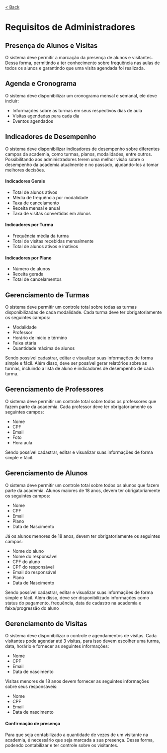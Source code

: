 [< Back](../)

# Requisitos de Administradores

## Presença de Alunos e Visitas
O sistema deve permitir a marcação da presença de alunos e visitantes. Dessa forma, permitindo a ter conhecimento sobre frequência nas aulas de todos os alunos e garantindo que uma visita agendada foi realizada.

## Agenda e Cronograma
O sistema deve disponibilizar um cronograma mensal e semanal, ele deve incluir:

- Informações sobre as turmas em seus respectivos dias de aula
- Visitas agendadas para cada dia
- Eventos agendados

## Indicadores de Desempenho
O sistema deve disponibilizar indicadores de desempenho sobre diferentes campos da academia, como turmas, planos, modalidades, entre outros. Possibilitando aos administradores terem uma melhor visão sobre o desempenho da academia atualmente e no passado, ajudando-los a tomar melhores decisões.

#### Indicadores Gerais
- Total de alunos ativos
- Média de frequência por modalidade
- Taxa de cancelamento
- Receita mensal e anual
- Taxa de visitas convertidas em alunos

#### Indicadores por Turma
- Frequência média da turma
- Total de visitas recebidas mensalmente
- Total de alunos ativos e inativos

#### Indicadores por Plano
- Número de alunos
- Receita gerada
- Total de cancelamentos

## Gerenciamento de Turmas
O sistema deve permitir um controle total sobre todas as turmas disponibilizadas de cada modalidade. Cada turma deve ter obrigatoriamente os seguintes campos:

- Modalidade
- Professor
- Horário de início e término
- Faixa etária
- Quantidade máxima de alunos

Sendo possível cadastrar, editar e visualizar suas informações de forma simple e fácil. Além disso, deve ser possível gerar relatórios sobre as turmas, incluindo a lista de aluno e indicadores de desempenho de cada turma.

## Gerenciamento de Professores
O sistema deve permitir um controle total sobre todos os professores que fazem parte da academia. Cada professor deve ter obrigatoriamente os seguintes campos:
- Nome
- CPF
- Email
- Foto
- Hora aula

Sendo possível cadastrar, editar e visualizar suas informações de forma simple e fácil.

## Gerenciamento de Alunos
O sistema deve permitir um controle total sobre todos os alunos que fazem parte da academia. Alunos maiores de 18 anos, devem ter obrigatoriamente os seguintes campos:
- Nome
- CPF
- Email
- Plano
- Data de Nascimento

Já os alunos menores de 18 anos, devem ter obrigatoriamente os seguintes campos:
- Nome do aluno
- Nome do responsável
- CPF do aluno
- CPF do responsável
- Email do responsável
- Plano
- Data de Nascimento

Sendo possível cadastrar, editar e visualizar suas informações de forma simple e fácil. Além disso, deve ser disponibilizado informações como status do pagamento, frequência, data de cadastro na academia e faixa/progressão do aluno

## Gerenciamento de Visitas
O sistema deve disponibilizar o controle e agendamentos de visitas. Cada visitantes pode agendar até 3 visitas, para isso devem escolher uma turma, data, horário e fornecer as seguintes informações:
- Nome
- CPF
- Email
- Data de nascimento

Visitas menores de 18 anos devem fornecer as seguintes informações sobre seus responsáveis:
- Nome
- CPF
- Email
- Data de nascimento

#### Confirmação de presença
Para que seja contabilizado a quantidade de vezes de um visitante na academia, é necessário que seja marcada a sua presença. Dessa forma, podendo contabilizar e ter controle sobre os visitantes.